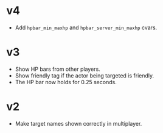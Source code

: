 # v4
* Add `hpbar_min_maxhp` and `hpbar_server_min_maxhp` cvars.

# v3
* Show HP bars from other players.
* Show friendly tag if the actor being targeted is friendly.
* The HP bar now holds for 0.25 seconds.

# v2
* Make target names shown correctly in multiplayer.
